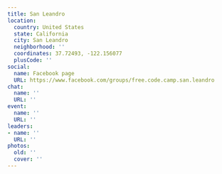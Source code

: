 ```yaml
---
title: San Leandro
location:
  country: United States
  state: California
  city: San Leandro
  neighborhood: ''
  coordinates: 37.72493, -122.156077
  plusCode: ''
social:
  name: Facebook page
  URL: https://www.facebook.com/groups/free.code.camp.san.leandro
chat:
  name: ''
  URL: ''
event:
  name: ''
  URL: ''
leaders:
- name: ''
  URL: ''
photos:
  old: ''
  cover: ''
---
```

